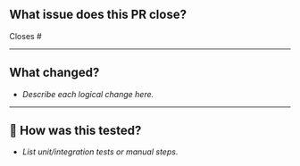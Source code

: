 ## What issue does this PR close?

Closes #<issue-number>

---

## What changed?

- _Describe each logical change here._

---

## 🧪 How was this tested?

- _List unit/integration tests or manual steps._
